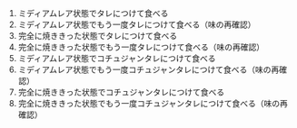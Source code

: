 1. ミディアムレア状態でタレにつけて食べる
2. ミディアムレア状態でもう一度タレにつけて食べる（味の再確認）
3. 完全に焼ききった状態でタレにつけて食べる
3. 完全に焼ききった状態でもう一度タレにつけて食べる（味の再確認）
4. ミディアムレア状態でコチュジャンタレにつけて食べる
5. ミディアムレア状態でもう一度コチュジャンタレにつけて食べる（味の再確認）
6. 完全に焼ききった状態でコチュジャンタレにつけて食べる
7. 完全に焼ききった状態でもう一度コチュジャンタレにつけて食べる（味の再確認）


